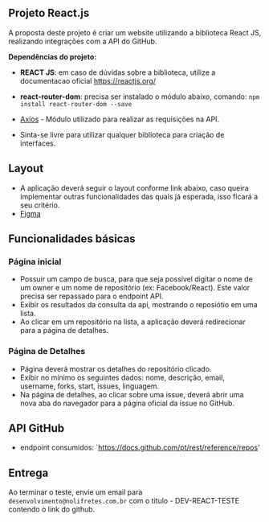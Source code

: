 ## Projeto React.js

A proposta deste projeto é criar um website utilizando a biblioteca React JS, realizando integrações com a API do GitHub.

**Dependências do projeto:**

* **REACT JS**: em caso de dúvidas sobre a biblioteca, utilize a documentacao oficial https://reactjs.org/
* **react-router-dom**: precisa ser instalado o módulo abaixo, comando: `npm install react-router-dom --save`
* [Axios](https://github.com/axios/axios) - Módulo utilizado para realizar as requisições na API.


* Sinta-se livre para utilizar qualquer biblioteca para criação de interfaces.

## Layout

- A aplicação deverá seguir o layout conforme link abaixo, caso queira implementar outras funcionalidades das quais já esperada, isso ficará a seu critério.
- [Figma](https://www.figma.com/file/CAs54hHHm8BTUrBoRySPIj/Frontend-job-test?node-id=0%3A1)

## Funcionalidades básicas

### Página inicial

- Possuir um campo de busca, para que seja possível digitar o nome de um owner e um nome de repositório (ex: Facebook/React). Este valor precisa ser repassado para o endpoint API.
- Exibir os resultados da consulta da api, mostrando o reposiótio em uma lista.
- Ao clicar em um repositório na lista, a aplicação deverá redirecionar para a página de detalhes.


### Página de Detalhes

- Página deverá mostrar os detalhes do repositório clicado.
- Exibir no mínimo os seguintes dados: nome, descrição, email, username, forks, start, issues, linguagem.
- Na página de detalhes, ao clicar sobre uma issue, deverá abrir uma nova aba do navegador para a página oficial da issue no GitHub. 

## API GitHub

- endpoint consumidos:
`https://docs.github.com/pt/rest/reference/repos'


## Entrega

 Ao terminar o teste, envie um email para `desenvolvimento@nolifretes.com.br` com o titulo - DEV-REACT-TESTE contendo o link do github. 

